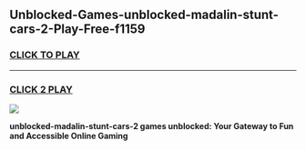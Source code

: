 
## Unblocked-Games-unblocked-madalin-stunt-cars-2-Play-Free-f1159
<h3>
<a href="https://premium76.site?title=unblocked-madalin-stunt-cars-2&ref=10A">CLICK TO PLAY</a></h3>
<hr>

<h3>
<a href="https://premium76.site?title=unblocked-madalin-stunt-cars-2&ref=10A">CLICK 2 PLAY</a>
  
</h3>

<a href="https://premium76.site?title=unblocked-madalin-stunt-cars-2&ref=10A"><img src="https://clearcache.store/games.png"></a>


**unblocked-madalin-stunt-cars-2 games unblocked: Your Gateway to Fun and Accessible Online Gaming**
